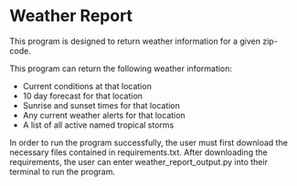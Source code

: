 # Weather Report #

This program is designed to return weather information for a given zip-code.

This program can return the following weather information:
* Current conditions at that location
* 10 day forecast for that location
* Sunrise and sunset times for that location
* Any current weather alerts for that location
* A list of all active named tropical storms

In order to run the program successfully, the user must first download the necessary files contained in requirements.txt. After downloading the requirements, the user can enter weather_report_output.py into their terminal to run the program.
